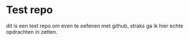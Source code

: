 # Test repo

dit is een test repo om even te oefenen met github, straks ga ik hier echte opdrachten in zetten.